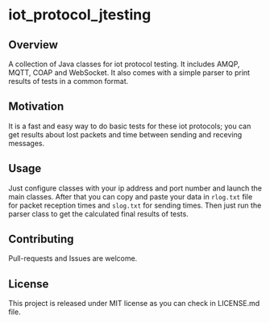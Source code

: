 # iot_protocol_jtesting

## Overview

A collection of Java classes for iot protocol testing. It includes AMQP, MQTT, COAP and WebSocket. It also comes with a simple parser to print results of tests in a common format.

## Motivation

It is a fast and easy way to do basic tests for these iot protocols; you can get results about lost packets and time between sending and receving messages. 

## Usage

Just configure classes with your ip address and port number and launch the main classes. After that you can copy and paste your data in `rlog.txt`  file for packet reception times and `slog.txt`  for sending times. Then just run the parser class to get the calculated final results of tests.

## Contributing

Pull-requests and Issues are welcome.

## License

This project is released under MIT license as you can check in LICENSE.md file.
